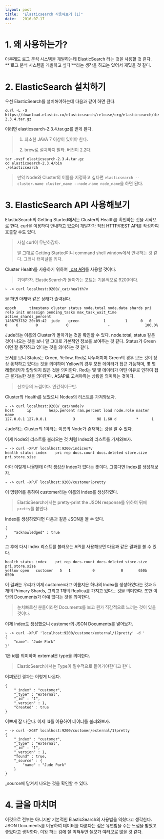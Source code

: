 ```yaml
---
layout: post
title:  "Elasticsearch 사용해보기 (1)"
date:   2016-07-17
---
```


# 1. 왜 사용하는가?

아무래도 로그 분석 시스템을 개발하는데 ElasticSearch 라는 것을 사용할 것 같다. **'로그 분석 시스템을 개발하고 싶다'**라는 생각을 하고는 있어서 재밌을 것 같다.

# 2. ElasticSearch 설치하기

우선 ElasticSearch를 설치해야하는데 다음과 같이 하면 된다.

	curl -L -O https://download.elastic.co/elasticsearch/release/org/elasticsearch/distribution/tar/elasticsearch/2.3.4/elasticsearch-2.3.4.tar.gz

이러면 elasticsearch-2.3.4.tar.gz를 받게 된다.

> 1. 최소한 JAVA 7 이상이 있어야 한다.
> 
> 2. brew로 설치하지 말라. 버전이 2.2다.

	tar -xvzf elasticsearch-2.3.4.tar.gz
	cd elasticsearch-2.3.4/bin
	./elasticsearch
	
> 만약 Node와 Cluster의 이름을 지정하고 싶다면 `elasticsearch --cluster.name cluster_name --node.name node_name`을 하면 된다.

# 3. ElasticSearch API 사용해보기

ElasticSearch의 Getting Started에서는 Cluster의 Health를 확인하는 것을 시작으로 한다. curl을 이용하여 안내하고 있으며 개발자가 직접 HTTP/REST API를 작성하여 호출할 수도 있다.

> 사실 curl이 무난하잖아.
> 
> 말 그대로 Getting Started이니 command shell window에서 안내하는 것 같다. 그러니 터미널을 키자.

Cluster Health를 사용하기 위하여 [_cat API](https://www.elastic.co/guide/en/elasticsearch/reference/current/cat.html)를 사용할 것이다. 

> 기억하자. ElasticSearch가 돌아가는 포트는 기본적으로 9200이다.

	~ -> curl localhost:9200/_cat/health?v
	
을 하면 아래와 같은 상태가 출력된다.

	epoch      timestamp cluster status node.total node.data shards pri relo init unassign pending_tasks max_task_wait_time active_shards_percent
	1468753782 20:09:42  jude    green           1         1      0   0    0    0        0             0                  -                100.0%
	
Jude라는 이름의 Cluster가 돌아가는 것을 확인할 수 있다. node.total, status 같은 것이 나오는 것을 보니 말 그대로 기본적인 정보를 보여주는 것 같다. Status가 Green이면 잘 동작하고 있다는 것을 의미하는 것 같다.

문서를 보니 Status는 Green, Yellow, Red로 나누어지며 Green의 경우 모든 것이 정상 동작하고 있다는 것을 의미하며 Yellow의 경우 모든 데이터가 접근 가능하며, 몇 몇 레플리카가 할당되지 않은 것을 의미한다. Red는 몇 몇 데이터가 어떤 이유로 인하여 접근 불가능한 것을 의미한다. ASAP로 고쳐야하는 상황을 의미하는 것이다.

> 신호등의 느낌이다. 인간적이구만.

Cluster의 Health를 보았으니 Nodes의 리스트를 가져와보자.

	~ -> curl localhost:9200/_cat/node?v
	host      ip        heap.percent ram.percent load node.role master name
	127.0.0.1 127.0.0.1            3          98 1.60 d         *      1
	
Jude라는 Cluster의 1이라는 이름의 Node가 존재하는 것을 알 수 있다.

이제 Node의 리스트를 불러오는 것 처럼 Index의 리스트를 가져와보자.

	~ -> curl -XPUT localhost:9200/indices?v
	health status index    pri rep docs.count docs.deleted store.size pri.store.size
	
아마 이렇게 나올텐데 아직 생성산 Index가 없다는 뜻이다. 그렇다면 Index를 생성해보자.

	~ -> curl -XPUT localhost:9200/customer?pretty

이 명령어를 통하여 customer라는 이름의 Index를 생성하였다. 

> ElasticSearch에서는 pretty-print the JSON response를 위하여 뒤에 `pretty`를 붙인다.

Index를 생성하였다면 다음과 같은 JSON을 볼 수 있다.

	{
  		"acknowledged" : true
  	}
  	
그 후에 다시 Index 리스트를 불러오는 API를 사용해보면 다음과 같은 결과를 볼 수 있다.

	health status index    pri rep docs.count docs.deleted store.size pri.store.size
	yellow open   customer   5   1          0            0       650b           650b
	
	
이 결과는 우리가 이제 customer라고 이름지은 하나의 Index를 생성하였다는 것과 5개의 Primary Shards, 그리고 1개의 Replica를 가지고 있다는 것을 의미한다. 또한 이 안의 Documents가 아예 없다는 것을 의미한다.

> 눈치빠르신 분들이라면 Documents를 보고 뭔가 직감적으로 느끼는 것이 있을 것이다.

이제 Index도 생성했으니 customer의 JSON Documents를 넣어보자.

	~ -> curl -XPUT 'localhost:9200/customer/external/1?pretty' -d '
	{
  		"name": "Jude Park"
	}'
	
1은 id를 의미하며 external은 type을 의미한다. 

> ElasticSearch에서는 Type이 필수적으로 들어가야한다고 한다.

어찌됬건 결과는 이렇게 나온다.

	{
  		"_index" : "customer",
  		"_type" : "external",
  		"_id" : "1",
  		"_version" : 1,
  		"created" : true
	}
	
이쁘게 잘 나온다. 이제 Id를 이용하여 데이터를 불러와보자.

	~ -> curl -XGET localhost:9200/customer/external/1?pretty
	{
  		"_index" : "customer",
  		"_type" : "external",
  		"_id" : "1",
  		"_version" : 1,
  		"found" : true,
  		"_source" : {
    		"name" : "Jude Park"
  		}
	}
	
_source에 담겨서 나오는 것을 확인할 수 있다.

# 4. 글을 마치며

이것으로 전부는 아니지만 기본적인 ElasticSearch의 사용법을 익혔다고 생각한다. JSON Documents를 이용하여 데이터를 다룬다는 점은 유연함을 주는 느낌을 받았고 좋았다고 생각한다. 이왕 하는 김에 잘 익혀두면 쓸모가 여러모로 많을 것 같다.